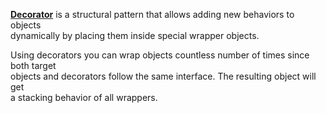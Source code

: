 **[Decorator](https://refactoring.guru/design-patterns/decorator)** is a structural pattern that allows adding new behaviors to objects \
dynamically by placing them inside special wrapper objects.

Using decorators you can wrap objects countless number of times since both target \
objects and decorators follow the same interface. The resulting object will get \
a stacking behavior of all wrappers.
